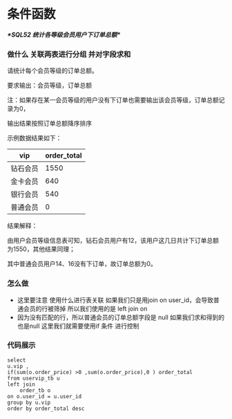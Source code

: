 # 条件函数

***\*SQL52 统计各等级会员用户下订单总额\****

### 做什么 关联两表进行分组 并对字段求和

请统计每个会员等级的订单总额。

要求输出：会员等级，订单总额

注：如果存在某一会员等级的用户没有下订单也需要输出该会员等级，订单总额记录为0，

输出结果按照订单总额降序排序

示例数据结果如下：

| vip      | order_total |
| -------- | ----------- |
| 钻石会员 | 1550        |
| 金卡会员 | 640         |
| 银行会员 | 540         |
| 普通会员 | 0           |

结果解释：

由用户会员等级信息表可知，钻石会员用户有12，该用户这几日共计下订单总额为1550，其他结果同理；

其中普通会员用户14、16没有下订单，故订单总额为0。

### 怎么做

- 这里要注意 使用什么进行表关联 如果我们只是用join on user_id，会导致普通会员的行被筛掉 所以我们使用的是 left join on 
- 因为没有匹配的行，所以普通会员的订单总额字段是 null 如果我们求和得到的也是null 这里我们就需要使用if 条件  进行控制

### 代码展示

```
select 
u.vip , 
if(sum(o.order_price) >0 ,sum(o.order_price),0 ) order_total
from uservip_tb u
left join 
    order_tb o
on o.user_id = u.user_id
group by u.vip
order by order_total desc
```